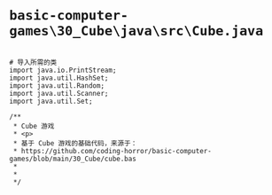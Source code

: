 # `basic-computer-games\30_Cube\java\src\Cube.java`

```

# 导入所需的类
import java.io.PrintStream;
import java.util.HashSet;
import java.util.Random;
import java.util.Scanner;
import java.util.Set;

/**
 * Cube 游戏
 * <p>
 * 基于 Cube 游戏的基础代码，来源于：
 * https://github.com/coding-horror/basic-computer-games/blob/main/30_Cube/cube.bas
 *
 *
 */

```
